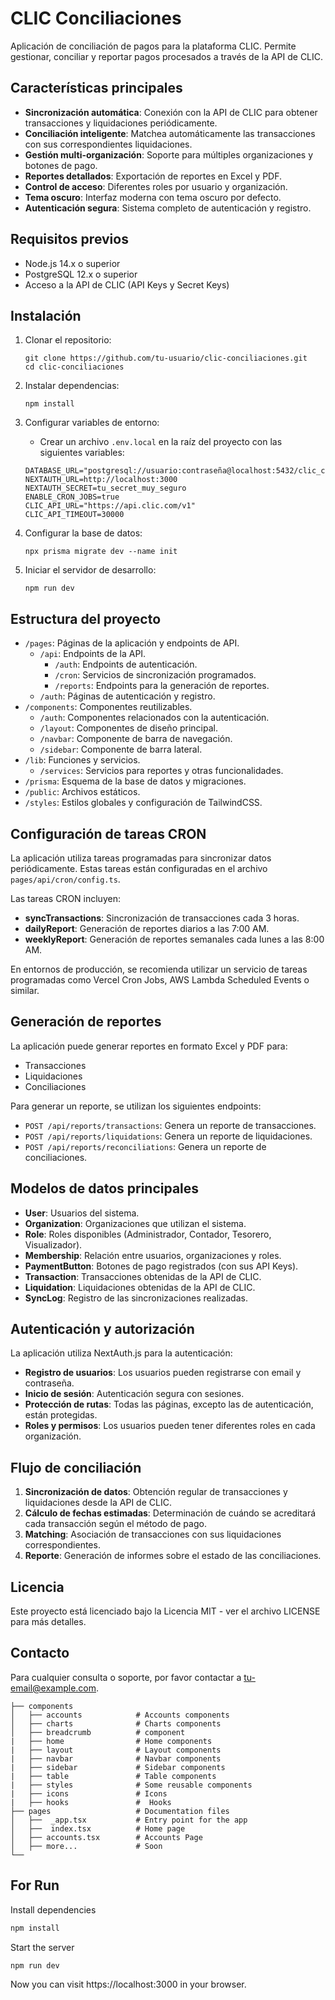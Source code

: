 # CLIC Conciliaciones

Aplicación de conciliación de pagos para la plataforma CLIC. Permite gestionar, conciliar y reportar pagos procesados a través de la API de CLIC.

## Características principales

- **Sincronización automática**: Conexión con la API de CLIC para obtener transacciones y liquidaciones periódicamente.
- **Conciliación inteligente**: Matchea automáticamente las transacciones con sus correspondientes liquidaciones.
- **Gestión multi-organización**: Soporte para múltiples organizaciones y botones de pago.
- **Reportes detallados**: Exportación de reportes en Excel y PDF.
- **Control de acceso**: Diferentes roles por usuario y organización.
- **Tema oscuro**: Interfaz moderna con tema oscuro por defecto.
- **Autenticación segura**: Sistema completo de autenticación y registro.

## Requisitos previos

- Node.js 14.x o superior
- PostgreSQL 12.x o superior
- Acceso a la API de CLIC (API Keys y Secret Keys)

## Instalación

1. Clonar el repositorio:
   ```
   git clone https://github.com/tu-usuario/clic-conciliaciones.git
   cd clic-conciliaciones
   ```

2. Instalar dependencias:
   ```
   npm install
   ```

3. Configurar variables de entorno:
   - Crear un archivo `.env.local` en la raíz del proyecto con las siguientes variables:
   ```
   DATABASE_URL="postgresql://usuario:contraseña@localhost:5432/clic_conciliaciones"
   NEXTAUTH_URL=http://localhost:3000
   NEXTAUTH_SECRET=tu_secret_muy_seguro
   ENABLE_CRON_JOBS=true
   CLIC_API_URL="https://api.clic.com/v1"
   CLIC_API_TIMEOUT=30000
   ```

4. Configurar la base de datos:
   ```
   npx prisma migrate dev --name init
   ```

5. Iniciar el servidor de desarrollo:
   ```
   npm run dev
   ```

## Estructura del proyecto

- `/pages`: Páginas de la aplicación y endpoints de API.
  - `/api`: Endpoints de la API.
    - `/auth`: Endpoints de autenticación.
    - `/cron`: Servicios de sincronización programados.
    - `/reports`: Endpoints para la generación de reportes.
  - `/auth`: Páginas de autenticación y registro.
- `/components`: Componentes reutilizables.
  - `/auth`: Componentes relacionados con la autenticación.
  - `/layout`: Componentes de diseño principal.
  - `/navbar`: Componente de barra de navegación.
  - `/sidebar`: Componente de barra lateral.
- `/lib`: Funciones y servicios.
  - `/services`: Servicios para reportes y otras funcionalidades.
- `/prisma`: Esquema de la base de datos y migraciones.
- `/public`: Archivos estáticos.
- `/styles`: Estilos globales y configuración de TailwindCSS.

## Configuración de tareas CRON

La aplicación utiliza tareas programadas para sincronizar datos periódicamente. Estas tareas están configuradas en el archivo `pages/api/cron/config.ts`.

Las tareas CRON incluyen:
- **syncTransactions**: Sincronización de transacciones cada 3 horas.
- **dailyReport**: Generación de reportes diarios a las 7:00 AM.
- **weeklyReport**: Generación de reportes semanales cada lunes a las 8:00 AM.

En entornos de producción, se recomienda utilizar un servicio de tareas programadas como Vercel Cron Jobs, AWS Lambda Scheduled Events o similar.

## Generación de reportes

La aplicación puede generar reportes en formato Excel y PDF para:
- Transacciones
- Liquidaciones
- Conciliaciones

Para generar un reporte, se utilizan los siguientes endpoints:
- `POST /api/reports/transactions`: Genera un reporte de transacciones.
- `POST /api/reports/liquidations`: Genera un reporte de liquidaciones.
- `POST /api/reports/reconciliations`: Genera un reporte de conciliaciones.

## Modelos de datos principales

- **User**: Usuarios del sistema.
- **Organization**: Organizaciones que utilizan el sistema.
- **Role**: Roles disponibles (Administrador, Contador, Tesorero, Visualizador).
- **Membership**: Relación entre usuarios, organizaciones y roles.
- **PaymentButton**: Botones de pago registrados (con sus API Keys).
- **Transaction**: Transacciones obtenidas de la API de CLIC.
- **Liquidation**: Liquidaciones obtenidas de la API de CLIC.
- **SyncLog**: Registro de las sincronizaciones realizadas.

## Autenticación y autorización

La aplicación utiliza NextAuth.js para la autenticación:
- **Registro de usuarios**: Los usuarios pueden registrarse con email y contraseña.
- **Inicio de sesión**: Autenticación segura con sesiones.
- **Protección de rutas**: Todas las páginas, excepto las de autenticación, están protegidas.
- **Roles y permisos**: Los usuarios pueden tener diferentes roles en cada organización.

## Flujo de conciliación

1. **Sincronización de datos**: Obtención regular de transacciones y liquidaciones desde la API de CLIC.
2. **Cálculo de fechas estimadas**: Determinación de cuándo se acreditará cada transacción según el método de pago.
3. **Matching**: Asociación de transacciones con sus liquidaciones correspondientes.
4. **Reporte**: Generación de informes sobre el estado de las conciliaciones.

## Licencia

Este proyecto está licenciado bajo la Licencia MIT - ver el archivo LICENSE para más detalles.

## Contacto

Para cualquier consulta o soporte, por favor contactar a [tu-email@example.com](mailto:tu-email@example.com).

```
├── components
│   ├── accounts            # Accounts components
│   ├── charts              # Charts components
│   ├── breadcrumb          # component
|   ├── home                # Home components
|   ├── layout              # Layout components
|   ├── navbar              # Navbar components
|   ├── sidebar             # Sidebar components
|   ├── table               # Table components
|   ├── styles              # Some reusable components
|   ├── icons               # Icons
|   ├── hooks               #  Hooks
├── pages                   # Documentation files 
│   ├──  _app.tsx           # Entry point for the app
│   ├──  index.tsx          # Home page
│   ├── accounts.tsx        # Accounts Page
│   ├── more...             # Soon
└──

```
## For Run

Install dependencies

    
```bash
npm install
```

Start the server

    
        
```bash
npm run dev
```

Now you can visit https://localhost:3000 in your browser.
